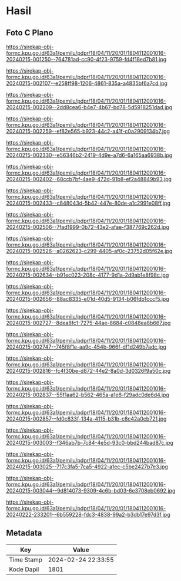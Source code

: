 # Hasil

## Foto C Plano

https://sirekap-obj-formc.kpu.go.id/63a1/pemilu/pdpr/18/04/11/20/01/1804112001016-20240215-001250--764781ad-cc90-4f23-9759-fd4f18ed7b81.jpg

https://sirekap-obj-formc.kpu.go.id/63a1/pemilu/pdpr/18/04/11/20/01/1804112001016-20240215-002107--e258ff98-1206-4861-835a-a4835bf6a7cd.jpg

https://sirekap-obj-formc.kpu.go.id/63a1/pemilu/pdpr/18/04/11/20/01/1804112001016-20240215-002209--2dd8cea6-b4e7-4b67-bd78-5d5918251dad.jpg

https://sirekap-obj-formc.kpu.go.id/63a1/pemilu/pdpr/18/04/11/20/01/1804112001016-20240215-002259--ef82e565-b923-44c2-a41f-c0a2909134b7.jpg

https://sirekap-obj-formc.kpu.go.id/63a1/pemilu/pdpr/18/04/11/20/01/1804112001016-20240215-002330--e56346b2-2419-4d9e-a7d6-6a165aa6938b.jpg

https://sirekap-obj-formc.kpu.go.id/63a1/pemilu/pdpr/18/04/11/20/01/1804112001016-20240215-002402--68ccb7bf-4ae9-472d-91b8-ef2a48849b93.jpg

https://sirekap-obj-formc.kpu.go.id/63a1/pemilu/pdpr/18/04/11/20/01/1804112001016-20240215-002433--c848043d-5b42-447e-80de-a1c2991e08ff.jpg

https://sirekap-obj-formc.kpu.go.id/63a1/pemilu/pdpr/18/04/11/20/01/1804112001016-20240215-002506--7fad1999-0b72-43e2-afae-f387769c262d.jpg

https://sirekap-obj-formc.kpu.go.id/63a1/pemilu/pdpr/18/04/11/20/01/1804112001016-20240215-002526--a0262623-c299-4405-af0c-23752d05f62e.jpg

https://sirekap-obj-formc.kpu.go.id/63a1/pemilu/pdpr/18/04/11/20/01/1804112001016-20240215-002634--b91ec023-208c-4177-9d1a-2d9ab1e8f98c.jpg

https://sirekap-obj-formc.kpu.go.id/63a1/pemilu/pdpr/18/04/11/20/01/1804112001016-20240215-002656--88ac8335-e01d-40d5-9134-b06fdb1cccf5.jpg

https://sirekap-obj-formc.kpu.go.id/63a1/pemilu/pdpr/18/04/11/20/01/1804112001016-20240215-002727--8dea8fc1-7275-44ae-8684-c0848ea8b667.jpg

https://sirekap-obj-formc.kpu.go.id/63a1/pemilu/pdpr/18/04/11/20/01/1804112001016-20240215-002747--745f8f1e-aa9c-454b-966f-df1d249b7adc.jpg

https://sirekap-obj-formc.kpu.go.id/63a1/pemilu/pdpr/18/04/11/20/01/1804112001016-20240215-002816--fc4f30be-d872-44e2-8a0d-3d0326f9a50c.jpg

https://sirekap-obj-formc.kpu.go.id/63a1/pemilu/pdpr/18/04/11/20/01/1804112001016-20240215-002837--55f1aa62-b562-465a-a1e8-f29adc0de6d4.jpg

https://sirekap-obj-formc.kpu.go.id/63a1/pemilu/pdpr/18/04/11/20/01/1804112001016-20240215-002857--fd0c833f-134a-4115-b31b-c8c42a0cb721.jpg

https://sirekap-obj-formc.kpu.go.id/63a1/pemilu/pdpr/18/04/11/20/01/1804112001016-20240215-003003--f346ab7b-7c84-4e5d-93c0-bbd244bad87c.jpg

https://sirekap-obj-formc.kpu.go.id/63a1/pemilu/pdpr/18/04/11/20/01/1804112001016-20240215-003025--717c3fa5-7ca5-4922-a1ec-c5be2427b7e3.jpg

https://sirekap-obj-formc.kpu.go.id/63a1/pemilu/pdpr/18/04/11/20/01/1804112001016-20240215-003044--9d814073-9309-4c6b-bd03-6e3708eb0692.jpg

https://sirekap-obj-formc.kpu.go.id/63a1/pemilu/pdpr/18/04/11/20/01/1804112001016-20240222-233201--6b559228-fdc3-4838-99a2-b3db17e97d3f.jpg


## Metadata

| Key        | Value               |
| ---------- | ------------------- |
| Time Stamp | 2024-02-24 22:33:55 |
| Kode Dapil | 1801                |



